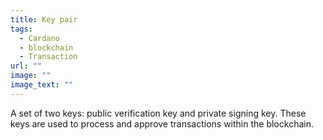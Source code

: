 ```yaml
---
title: Key pair
tags:
  - Cardano
  - blockchain
  - Transaction
url: ""
image: ""
image_text: ""
---
```


A set of two keys: public verification key and private signing key. These keys are used to process and approve transactions within the blockchain.
